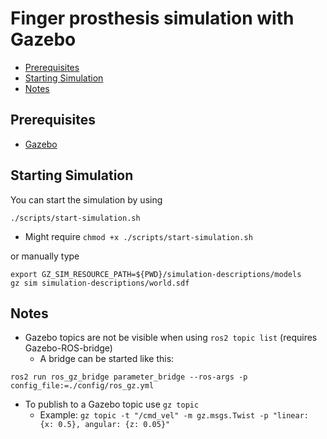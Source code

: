 # Finger prosthesis simulation with Gazebo

- [Prerequisites](#prerequisites)
- [Starting Simulation](#starting-simulation)
- [Notes](#notes)

## Prerequisites
- [Gazebo](https://gazebosim.org/api/sim/8/index.html)

## Starting Simulation
You can start the simulation by using 
```
./scripts/start-simulation.sh
```
- Might require `chmod +x ./scripts/start-simulation.sh`

or manually type 
```
export GZ_SIM_RESOURCE_PATH=${PWD}/simulation-descriptions/models
gz sim simulation-descriptions/world.sdf
```

## Notes
- Gazebo topics are not be visible when using `ros2 topic list` (requires Gazebo-ROS-bridge)
    - A bridge can be started like this:
```
ros2 run ros_gz_bridge parameter_bridge --ros-args -p config_file:=./config/ros_gz.yml
```

- To publish to a Gazebo topic use `gz topic`
    * Example: `gz topic -t "/cmd_vel" -m gz.msgs.Twist -p "linear: {x: 0.5}, angular: {z: 0.05}"`
